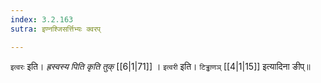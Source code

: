 ```yaml
---
index: 3.2.163
sutra: इण्नश्जिसर्त्तिभ्यः क्वरप्

---
```

   `इत्वरः` इति। _ह्रस्वस्य पिति कृति तुक्_ [[6|1|71]] । `इत्वरी` इति। `टिड्ढाणञ्`  [[4|1|15]]  इत्यादिना ङीप्॥